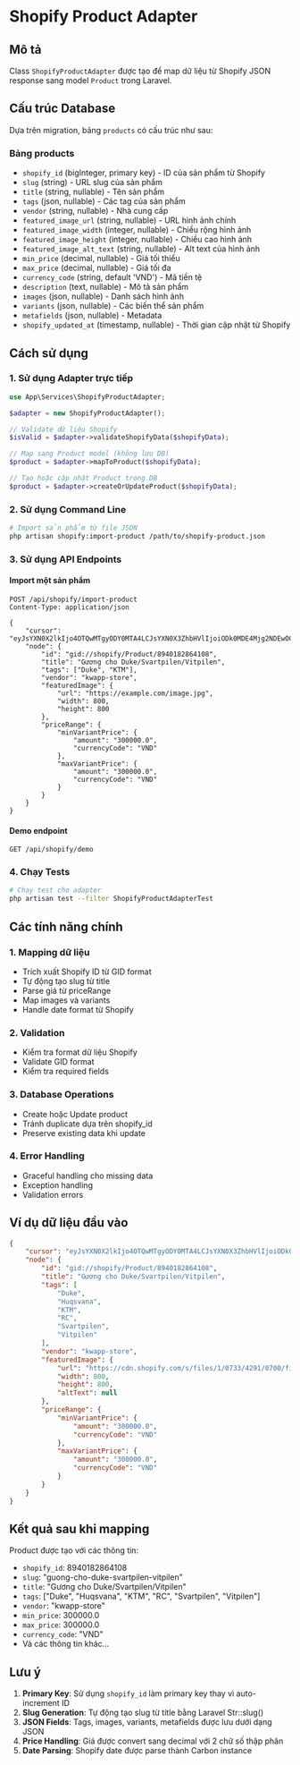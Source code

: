 # Shopify Product Adapter

## Mô tả

Class `ShopifyProductAdapter` được tạo để map dữ liệu từ Shopify JSON response sang model `Product` trong Laravel.

## Cấu trúc Database

Dựa trên migration, bảng `products` có cấu trúc như sau:

### Bảng products
- `shopify_id` (bigInteger, primary key) - ID của sản phẩm từ Shopify
- `slug` (string) - URL slug của sản phẩm
- `title` (string, nullable) - Tên sản phẩm
- `tags` (json, nullable) - Các tag của sản phẩm
- `vendor` (string, nullable) - Nhà cung cấp
- `featured_image_url` (string, nullable) - URL hình ảnh chính
- `featured_image_width` (integer, nullable) - Chiều rộng hình ảnh
- `featured_image_height` (integer, nullable) - Chiều cao hình ảnh
- `featured_image_alt_text` (string, nullable) - Alt text của hình ảnh
- `min_price` (decimal, nullable) - Giá tối thiểu
- `max_price` (decimal, nullable) - Giá tối đa
- `currency_code` (string, default 'VND') - Mã tiền tệ
- `description` (text, nullable) - Mô tả sản phẩm
- `images` (json, nullable) - Danh sách hình ảnh
- `variants` (json, nullable) - Các biến thể sản phẩm
- `metafields` (json, nullable) - Metadata
- `shopify_updated_at` (timestamp, nullable) - Thời gian cập nhật từ Shopify

## Cách sử dụng

### 1. Sử dụng Adapter trực tiếp

```php
use App\Services\ShopifyProductAdapter;

$adapter = new ShopifyProductAdapter();

// Validate dữ liệu Shopify
$isValid = $adapter->validateShopifyData($shopifyData);

// Map sang Product model (không lưu DB)
$product = $adapter->mapToProduct($shopifyData);

// Tạo hoặc cập nhật Product trong DB
$product = $adapter->createOrUpdateProduct($shopifyData);
```

### 2. Sử dụng Command Line

```bash
# Import sản phẩm từ file JSON
php artisan shopify:import-product /path/to/shopify-product.json
```

### 3. Sử dụng API Endpoints

#### Import một sản phẩm
```
POST /api/shopify/import-product
Content-Type: application/json

{
    "cursor": "eyJsYXN0X2lkIjo4OTQwMTgyODY0MTA4LCJsYXN0X3ZhbHVlIjoiODk0MDE4Mjg2NDEwOCJ9",
    "node": {
        "id": "gid://shopify/Product/8940182864108",
        "title": "Gương cho Duke/Svartpilen/Vitpilen",
        "tags": ["Duke", "KTM"],
        "vendor": "kwapp-store",
        "featuredImage": {
            "url": "https://example.com/image.jpg",
            "width": 800,
            "height": 800
        },
        "priceRange": {
            "minVariantPrice": {
                "amount": "300000.0",
                "currencyCode": "VND"
            },
            "maxVariantPrice": {
                "amount": "300000.0",
                "currencyCode": "VND"
            }
        }
    }
}
```

#### Demo endpoint
```
GET /api/shopify/demo
```

### 4. Chạy Tests

```bash
# Chạy test cho adapter
php artisan test --filter ShopifyProductAdapterTest
```

## Các tính năng chính

### 1. Mapping dữ liệu
- Trích xuất Shopify ID từ GID format
- Tự động tạo slug từ title
- Parse giá từ priceRange
- Map images và variants
- Handle date format từ Shopify

### 2. Validation
- Kiểm tra format dữ liệu Shopify
- Validate GID format
- Kiểm tra required fields

### 3. Database Operations
- Create hoặc Update product
- Tránh duplicate dựa trên shopify_id
- Preserve existing data khi update

### 4. Error Handling
- Graceful handling cho missing data
- Exception handling
- Validation errors

## Ví dụ dữ liệu đầu vào

```json
{
    "cursor": "eyJsYXN0X2lkIjo4OTQwMTgyODY0MTA4LCJsYXN0X3ZhbHVlIjoiODk0MDE4Mjg2NDEwOCJ9",
    "node": {
        "id": "gid://shopify/Product/8940182864108",
        "title": "Gương cho Duke/Svartpilen/Vitpilen",
        "tags": [
            "Duke",
            "Huqsvana",
            "KTM",
            "RC",
            "Svartpilen",
            "Vitpilen"
        ],
        "vendor": "kwapp-store",
        "featuredImage": {
            "url": "https://cdn.shopify.com/s/files/1/0733/4291/0700/files/aiease_1749388042597.jpg?v=1749389803",
            "width": 800,
            "height": 800,
            "altText": null
        },
        "priceRange": {
            "minVariantPrice": {
                "amount": "300000.0",
                "currencyCode": "VND"
            },
            "maxVariantPrice": {
                "amount": "300000.0",
                "currencyCode": "VND"
            }
        }
    }
}
```

## Kết quả sau khi mapping

Product được tạo với các thông tin:
- `shopify_id`: 8940182864108
- `slug`: "guong-cho-duke-svartpilen-vitpilen"
- `title`: "Gương cho Duke/Svartpilen/Vitpilen"
- `tags`: ["Duke", "Huqsvana", "KTM", "RC", "Svartpilen", "Vitpilen"]
- `vendor`: "kwapp-store"
- `min_price`: 300000.0
- `max_price`: 300000.0
- `currency_code`: "VND"
- Và các thông tin khác...

## Lưu ý

1. **Primary Key**: Sử dụng `shopify_id` làm primary key thay vì auto-increment ID
2. **Slug Generation**: Tự động tạo slug từ title bằng Laravel Str::slug()
3. **JSON Fields**: Tags, images, variants, metafields được lưu dưới dạng JSON
4. **Price Handling**: Giá được convert sang decimal với 2 chữ số thập phân
5. **Date Parsing**: Shopify date được parse thành Carbon instance
